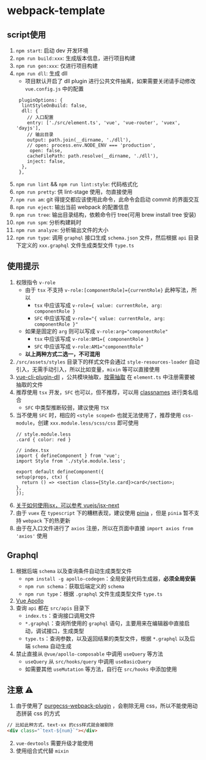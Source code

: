 # webpack-template

## script使用

1. `npm start`: 启动 dev 开发环境
2. `npm run build:xxx`: 生成版本信息，进行项目构建
3. `npm run gen:xxx`: 仅进行项目构建
4. `npm run dll`: 生成 dll
   - 项目默认开启了 dll plugin 进行公共文件抽离，如果需要关闭请手动修改 `vue.config.js` 中的配置
   ```
    pluginOptions: {
     lintStyleOnBuild: false,
     dll: {
       // 入口配置
       entry: ['./src/element.ts', 'vue', 'vue-router', 'vuex', 'dayjs'],
       // 输出目录
       output: path.join(__dirname, './dll'),
       // open: process.env.NODE_ENV === 'production',
        open: false,
       cacheFilePath: path.resolve(__dirname, './dll'),
       inject: false,
     },
    },
    ```
5. `npm run lint` && `npm run lint:style`: 代码格式化
6. `npm run pretty`: 供 lint-stage 使用，勿直接使用
7. `npm run am`: git 得提交都应该使用此命令，此命令会启动 commit 的界面交互
8. `npm run eject`: 输出当前 webpack 的配置信息
9. `npm run tree`: 输出目录结构，依赖命令行 tree(可用 brew install tree 安装)
10. `npm run spm`: 分析构建耗时
11. `npm run analyze`: 分析输出文件的大小
12. `npm run type`: 调用 `graphql` 接口生成 `schema.json` 文件，然后根据 `api` 目录下定义的 `xxx.graphql` 文件生成类型文件 `type.ts`

## 使用提示

1. 权限指令 `v-role`
   - 由于 `tsx` 不支持 `v-role:[componentRole]={currentRole}` 此种写法，所以
     - `tsx` 中应该写成 `v-role={ value: currentRole, arg: componentRole }`
     - `SFC` 中应该写成 `v-role="{ value: currentRole, arg: componentRole }"`
   - 如果是固定的 `arg` 则可以写成 `v-role:arg="componentRole"`
     - `tsx` 中应该写成 `v-role:BM1={ componentRole }`
     - `SFC` 中应该写成 `v-role:AM1="componentRole"`
   - **以上两种方式二选一，不可混用**
2. `/src/assets/styles` 目录下的样式文件会通过 `style-resources-loader` 自动引入，无需手动引入，所以比如变量，`mixin` 等可以直接使用
3. [vue-cli-plugin-dll](https://github.com/fingerpan/vue-cli-plugin-dll/wiki/zh_cn.md) ，公共模块抽取，[按需抽取](https://github.com/fingerpan/vue-cli-plugin-dll/wiki/zh_cn.md#%E6%8C%89%E9%9C%80%E5%8A%A0%E8%BD%BD) 在 `element.ts` 中注册需要被抽取的文件
4. 推荐使用 `tsx` 开发，`SFC` 也可以，但不推荐，可以用 [classnames](https://www.npmjs.com/package/classnames) 进行类名组合
   - `SFC` 中类型推断较弱，建议使用 `TSX`
5. 当不使用 `SFC` 时，相应的 `<style scoped>` 也就无法使用了，推荐使用 `css-module`，创建 `xxx.module.less/scss/css` 即可使用
	```
	// style.module.less
	.card { color: red }
	
	// index.tsx
	import { defineComponent } from 'vue';
	import Style from './style.module.less';
	
	export default defineComponent({
    setup(props, ctx) {
      return () => <section class={Style.card}>card</section>;
    },
	});
	```
6. [关于如何使用jsx，可以参考 vuejs/jsx-next](https://github.com/vuejs/jsx-next/blob/dev/packages/babel-plugin-jsx/README-zh_CN.md)
7. 由于 `vuex` 在 `typescript` 下的糟糕表现，建议使用 [pinia](https://pinia.esm.dev/) ，但是 `pinia` 暂不支持 `webpack`  下的热更新
8. 由于在入口文件进行了 `axios` 注册，所以在页面中直接 `import axios from 'axios'` 使用

## Graphql

1. 根据后端 `schema` 以及查询条件自动生成类型文件
	- `npm install -g apollo-codegen`：全局安装代码生成器，**必须全局安装**
	- `npm run schema`：获取后端定义的 `schema`
	- `npm run type`：根据 `.graphql` 文件生成类型文件 `type.ts`
2. [Vue Apollo](https://v4.apollo.vuejs.org/zh-cn/guide-composable/)
3. 查询 `api` 都在 `src/apis` 目录下
	- `index.ts`：查询接口调用文件
	- `*.graphql`：查询所使用的 `graphql` 语句，主要用来在编辑器中直接启动，调试接口，生成类型
	- `type.ts`：查询参数，以及返回结果的类型文件，根据 `*.graphql` 以及后端 `schema` 自动生成
4. 禁止直接从 `@vue/apollo-composable` 中调用 `useQuery` 等方法
   - `useQuery` 从 `src/hooks/query` 中调用 `useBasicQuery`
   - 如需要其他 `useMutation` 等方法，自行在 `src/hooks` 中添加使用

## 注意 ⚠️

1. 由于使用了 [purgecss-webpack-plugin](https://www.npmjs.com/package/purgecss-webpack-plugin) ，会剔除无用 css，所以不能使用动态拼装 css 的方式
```html
// 比如此种方式，text-xx 的css样式就会被剔除
<div class="`text-${num}`"></div>
```
2. `vue-devtools` 需要升级才能使用
3. 使用组合式代替 `mixin`


